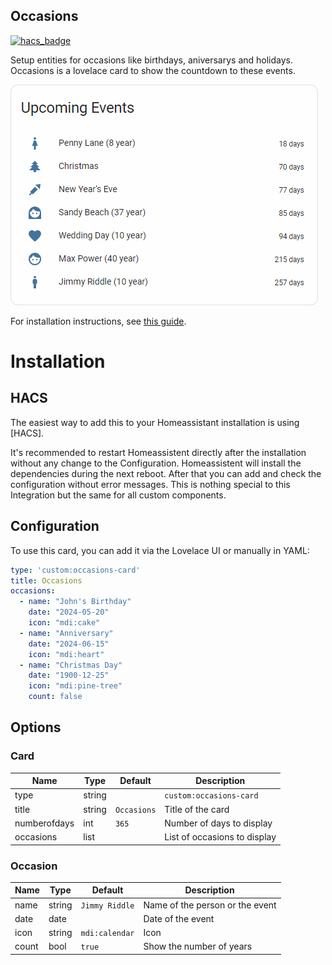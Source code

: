 ## Occasions

[![hacs_badge](https://img.shields.io/badge/HACS-Default-orange.svg)](https://github.com/hacs/integration)

Setup entities for occasions like birthdays, aniversarys and holidays. Occasions is a lovelace card to show the countdown to these events.

![occasions mov](https://raw.githubusercontent.com/andymcloid/occasions-hass-integration/refs/heads/main/screenshot.png)

For installation instructions, see [this guide](https://github.com/thomasloven/hass-config/wiki/Lovelace-Plugins).

# Installation

## HACS

The easiest way to add this to your Homeassistant installation is using [HACS]. 

It's recommended to restart Homeassistent directly after the installation without any change to the Configuration. 
Homeassistent will install the dependencies during the next reboot. After that you can add and check the configuration without error messages. 
This is nothing special to this Integration but the same for all custom components.

## Configuration

To use this card, you can add it via the Lovelace UI or manually in YAML:

```yaml
type: 'custom:occasions-card'
title: Occasions
occasions:
  - name: "John's Birthday"
    date: "2024-05-20"
    icon: "mdi:cake"
  - name: "Anniversary"
    date: "2024-06-15"
    icon: "mdi:heart"
  - name: "Christmas Day"
    date: "1900-12-25"
    icon: "mdi:pine-tree"
    count: false
```

## Options

### Card
| Name         | Type    | Default        | Description |
| ------------ | ------- | -------------- | ----------- |
| type         | string  |                | `custom:occasions-card`
| title        | string  | `Occasions`    | Title of the card
| numberofdays | int     | `365`          | Number of days to display
| occasions    | list    |                | List of occasions to display

### Occasion
| Name       | Type    | Default        | Description |
| ---------- | ------- | -------------- | ----------- |
| name       | string  | `Jimmy Riddle` | Name of the person or the event
| date       | date    |                | Date of the event
| icon       | string  | `mdi:calendar` | Icon
| count      | bool    | `true`         | Show the number of years